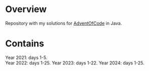 # Overview
Repository with my solutions for [AdventOfCode](https://adventofcode.com/) in Java.

# Contains

Year 2021: days 1-5.  
Year 2022: days 1-25. 
Year 2023: days 1-22. 
Year 2024: days 1-25. 
